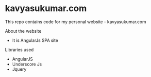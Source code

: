 kavyasukumar.com
================

This repo contains code for my personal website - kavyasukumar.com

About the website
- It is AngularJs SPA site

Libraries used
- AngularJS
- Underscore Js
- Jquery
